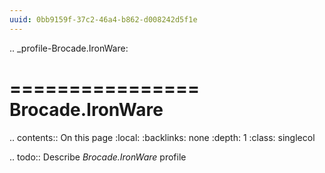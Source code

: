 ```yaml
---
uuid: 0bb9159f-37c2-46a4-b862-d008242d5f1e
---
```

.. _profile-Brocade.IronWare:

================
Brocade.IronWare
================

.. contents:: On this page
    :local:
    :backlinks: none
    :depth: 1
    :class: singlecol

.. todo::
    Describe *Brocade.IronWare* profile

